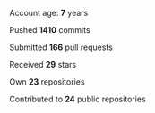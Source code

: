Account age: **7** years

Pushed **1410** commits

Submitted **166** pull requests

Received **29** stars

Own **23** repositories

Contributed to **24** public repositories
